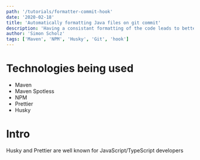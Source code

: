 ```yaml
---
path: '/tutorials/formatter-commit-hook'
date: '2020-02-18'
title: 'Automatically formatting Java files on git commit'
description: 'Having a consistant formatting of the code leads to better readability. Using Husky in NPM projects together with prettier is well known for JavaScript/TypeScript developers. I´d like to share my solution for Java Devs.'
author: 'Simon Scholz'
tags: ['Maven', 'NPM', 'Husky', 'Git', 'hook']
---
```


# Technologies being used

- Maven
- Maven Spotless
- NPM
- Prettier
- Husky

# Intro

Husky and Prettier are well known for JavaScript/TypeScript developers
